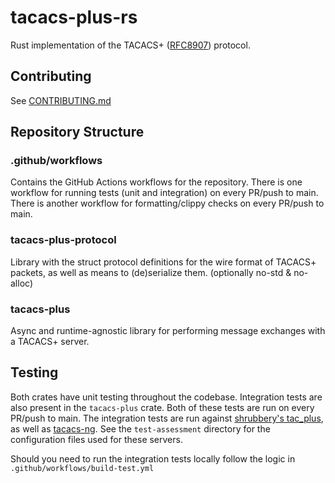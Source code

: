 # tacacs-plus-rs

Rust implementation of the TACACS+ ([RFC8907](https://www.rfc-editor.org/rfc/rfc8907)) protocol.

## Contributing

See [CONTRIBUTING.md](./CONTRIBUTING.md)

## Repository Structure

### .github/workflows

Contains the GitHub Actions workflows for the repository.
There is one workflow for running tests (unit and integration) on every PR/push to main.
There is another workflow for formatting/clippy checks on every PR/push to main.

### tacacs-plus-protocol

Library with the struct protocol definitions for the wire format of TACACS+ packets, as well as means to (de)serialize them. (optionally no-std & no-alloc)

### tacacs-plus

Async and runtime-agnostic library for performing message exchanges with a TACACS+ server.

## Testing

Both crates have unit testing throughout the codebase. Integration tests are also present in the `tacacs-plus` crate. Both of these tests are run on every PR/push to main. The integration tests are run against [shrubbery's tac_plus](https://shrubbery.net/pub/tac_plus/), as well as [tacacs-ng](https://github.com/MarcJHuber/event-driven-servers.git). See the `test-assessment` directory for the configuration files used for these servers.

Should you need to run the integration tests locally follow the logic in `.github/workflows/build-test.yml`

